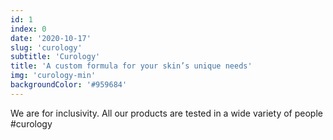 ```yaml
---
id: 1
index: 0
date: '2020-10-17'
slug: 'curology'
subtitle: 'Curology'
title: 'A custom formula for your skin’s unique needs'
img: 'curology-min'
backgroundColor: '#959684'
---
```


We are for inclusivity. All our products are tested in a wide variety of people #curology
